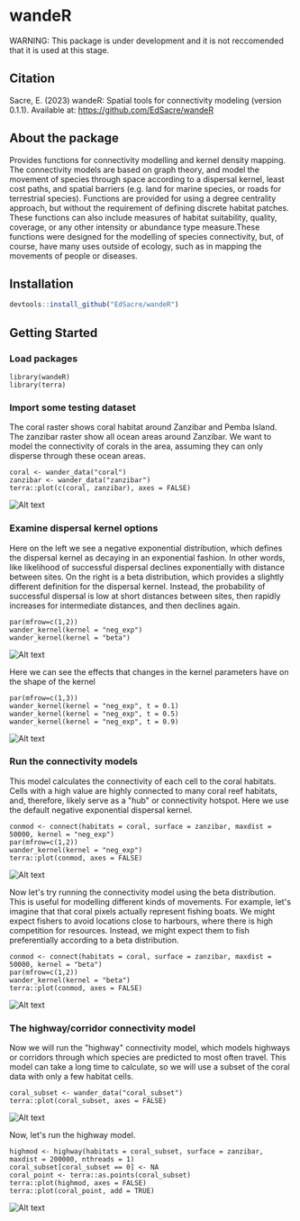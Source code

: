 # wandeR
WARNING: This package is under development and it is not reccomended that it is used at this stage.

## Citation
Sacre, E. (2023) wandeR: Spatial tools for connectivity modeling (version 0.1.1). 
Available at: https://github.com/EdSacre/wandeR

## About the package
Provides functions for connectivity modelling and kernel density
mapping. The connectivity models are based on graph theory, and model the 
movement of species through space according to a dispersal kernel, least 
cost paths, and spatial barriers (e.g. land for marine species, or roads
for terrestrial species). Functions are provided for using a degree
centrality approach, but without the requirement of defining discrete
habitat patches. These functions can also include measures of habitat
suitability, quality, coverage, or any other intensity or abundance
type measure.These functions were designed for the modelling of species 
connectivity, but, of course, have many uses outside of ecology, such as in 
mapping the movements of people or diseases.

## Installation
``` r
devtools::install_github("EdSacre/wandeR")
```

## Getting Started
### Load packages
```{r}
library(wandeR)
library(terra)
```

### Import some testing dataset
The coral raster shows coral habitat around Zanzibar and Pemba Island.
The zanzibar raster show all ocean areas around Zanzibar.
We want to model the connectivity of corals in the area, assuming they can only
disperse through these ocean areas.
```{r}
coral <- wander_data("coral")
zanzibar <- wander_data("zanzibar")
terra::plot(c(coral, zanzibar), axes = FALSE)
```
![Alt text](inst/images/coral.jpg)

### Examine dispersal kernel options
Here on the left we see a negative exponential distribution, which defines the dispersal kernel as decaying in
an exponential fashion. In other words, like likelihood of successful dispersal declines exponentially with distance between sites.
On the right is a beta distribution, which provides a slightly different definition for the dispersal kernel.
Instead, the probability of successful dispersal is low at short distances between sites, then rapidly increases for intermediate
distances, and then declines again.
```{r}
par(mfrow=c(1,2))
wander_kernel(kernel = "neg_exp")
wander_kernel(kernel = "beta")
```
![Alt text](inst/images/kernel1.jpg)

Here we can see the effects that changes in the kernel parameters have on the shape of the kernel
```{r}
par(mfrow=c(1,3))
wander_kernel(kernel = "neg_exp", t = 0.1)
wander_kernel(kernel = "neg_exp", t = 0.5)
wander_kernel(kernel = "neg_exp", t = 0.9)
```
![Alt text](inst/images/kernel2.jpg)

### Run the connectivity models
This model calculates the connectivity of each cell to the coral habitats. 
Cells with a high value are highly connected to many coral reef habitats,
and, therefore, likely serve as a "hub" or connectivity hotspot. Here we use the
default negative exponential dispersal kernel.
```{r}
conmod <- connect(habitats = coral, surface = zanzibar, maxdist = 50000, kernel = "neg_exp")
par(mfrow=c(1,2))
wander_kernel(kernel = "neg_exp")
terra::plot(conmod, axes = FALSE)
```
![Alt text](inst/images/connect1.jpg)

Now let's try running the connectivity model using the beta distribution. This 
is useful for modelling different kinds of movements. For example, let's imagine
that that coral pixels actually represent fishing boats. We might expect fishers
to avoid locations close to harbours, where there is high competition for 
resources. Instead, we might expect them to fish preferentially according to a
beta distribution.
```{r}
conmod <- connect(habitats = coral, surface = zanzibar, maxdist = 50000, kernel = "beta")
par(mfrow=c(1,2))
wander_kernel(kernel = "beta")
terra::plot(conmod, axes = FALSE)
```
![Alt text](inst/images/connect2.jpg)

### The highway/corridor connectivity model
Now we will run the "highway" connectivity model, which models highways or corridors 
through which species are predicted to most often travel. This model can take a
long time to calculate, so we will use a subset of the coral data with only a few
habitat cells.
```{r}
coral_subset <- wander_data("coral_subset")
terra::plot(coral_subset, axes = FALSE)
```
![Alt text](inst/images/highway1.jpg)

Now, let's run the highway model.
```{r}
highmod <- highway(habitats = coral_subset, surface = zanzibar, maxdist = 200000, nthreads = 1)
coral_subset[coral_subset == 0] <- NA
coral_point <- terra::as.points(coral_subset)
terra::plot(highmod, axes = FALSE)
terra::plot(coral_point, add = TRUE)
```
![Alt text](inst/images/highway2.jpg)

